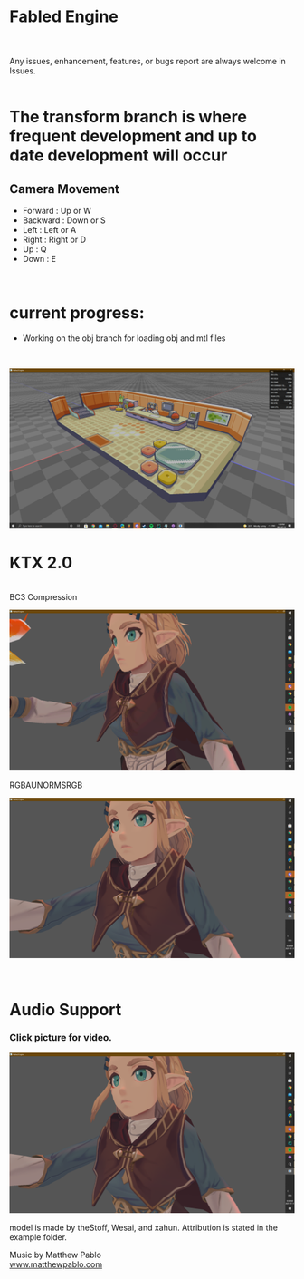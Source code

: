 # Fabled Engine
<br/>
<br/>
Any issues, enhancement, features, or bugs report are always welcome in Issues.
<br/>
<br/>

# The transform branch is where frequent development and up to date development will occur

## Camera Movement
* Forward : Up or W
* Backward : Down or S
* Left : Left or A
* Right : Right or D
* Up : Q
* Down : E

<br/>

# current progress:
* Working on the obj branch for loading obj and mtl files
<br/>

![alt text](https://github.com/KDahir247/Fabled-Engine/blob/render/sample/gridsystem.png)
<br/>

# KTX 2.0

<br/>
BC3 Compression
<br/>

![alt text](https://github.com/KDahir247/Fabled-Engine/blob/render/sample/BC3.png)
<br/>

RGBAUNORMSRGB
<br/>

![alt text](https://github.com/KDahir247/Fabled-Engine/blob/render/sample/RGBAUNORMSRGB.png)

<br/>

# Audio Support

### Click picture for video.
[<img src="https://github.com/KDahir247/Fabled-Engine/blob/render/sample/RGBAUNORMSRGB.png">](https://streamable.com/3tltml)

model is made by theStoff, Wesai, and xahun. Attribution is stated in the example folder.

Music by Matthew Pablo
<br/>
www.matthewpablo.com
